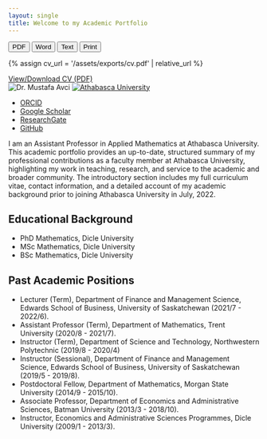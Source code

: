 ```yaml
---
layout: single
title: Welcome to my Academic Portfolio
---
```

<!-- Export buttons (no 404; PDF opens print dialog, Word/TXT download locally) -->
<div class="download-bar">
  <button class="btn export" data-kind="pdf">PDF</button>
  <button class="btn export" data-kind="doc">Word</button>
  <button class="btn export" data-kind="txt">Text</button>
  <button class="btn" onclick="window.print()">Print</button>
</div>

{% assign cv_url = '/assets/exports/cv.pdf' | relative_url %}
<div class="download-bar">
  <!-- View in new tab -->
  <a class="btn"
     href="{{ cv_url }}?v={{ site.github.build_revision }}"
     target="_blank" rel="noopener"
     type="application/pdf"
     aria-label="View CV (PDF) in a new tab">
    View/Download CV (PDF)
  </a>
</div>


<div class="home-media">
  <img src="{{ '/assets/images/me.png' | relative_url }}" alt="Dr. Mustafa Avci" class="home-photo">
  <a href="https://www.athabascau.ca/science-and-technology/index.html" target="_blank" rel="noopener">
    <img src="{{ '/assets/images/AU_background.png' | relative_url }}" alt="Athabasca University" class="home-au">
  </a>
</div>

<ul class="web-presence">
  <li><a href="https://orcid.org/0000-0002-6001-627X"
         target="_blank" rel="noopener">ORCID</a></li>

  <li><a href="https://scholar.google.com.tw/citations?user=kzgJh58AAAAJ&hl=en"
         target="_blank" rel="noopener">Google Scholar</a></li>

  <li><a href="https://www.researchgate.net/profile/Mustafa-Avci-7"
         target="_blank" rel="noopener">ResearchGate</a></li>

  <li><a href="https://github.com/avcixm"
         target="_blank" rel="noopener">GitHub</a></li>
</ul>


I am an Assistant Professor in Applied Mathematics at Athabasca University. This academic portfolio provides an up-to-date, structured summary of my professional contributions as a faculty member at Athabasca University, highlighting my work in teaching, research, and service to the academic and broader community. The introductory section includes my full curriculum vitae, contact information, and a detailed account of my academic background prior to joining Athabasca University in July, 2022.

## Educational Background
 - PhD Mathematics, Dicle University
 - MSc Mathematics, Dicle University
 - BSc Mathematics, Dicle University

## Past Academic Positions
 - Lecturer (Term), Department of Finance and Management Science, Edwards School of Business, University of Saskatchewan (2021/7 - 2022/6).
 - Assistant Professor (Term), Department of Mathematics, Trent University (2020/8 - 2021/7).
 - Instructor (Term), Department of Science and Technology, Northwestern Polytechnic (2019/8 - 2020/4)
 - Instructor (Sessional), Department of Finance and Management Science, Edwards School of Business, University of Saskatchewan (2019/5 - 2019/8).
 - Postdoctoral Fellow, Department of Mathematics, Morgan State University (2014/9 - 2015/10).
 - Associate Professor, Department of Economics and Administrative Sciences, Batman University (2013/3 - 2018/10).
 - Instructor, Economics and Administrative Sciences Programmes, Dicle University (2009/1 - 2013/3).
